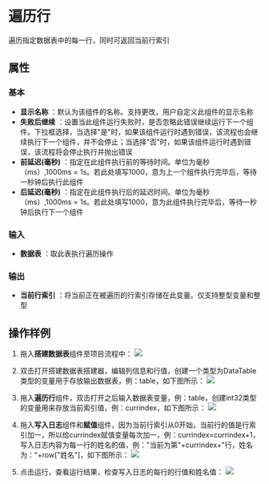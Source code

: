 # 遍历行

遍历指定数据表中的每一行，同时可返回当前行索引

## 属性

### 基本

- **显示名称** ：默认为该组件的名称。支持更改，用户自定义此组件的显示名称
- **失败后继续** ：设置当此组件运行失败时，是否忽略此错误继续运行下一个组件。下拉框选择，当选择"是"时，如果该组件运行时遇到错误，该流程也会继续执行下一个组件，并不会停止；当选择"否"时，如果该组件运行时遇到错误，该流程将会停止执行并抛出错误
- **前延迟(毫秒)** ：指定在此组件执行前的等待时间。单位为毫秒（ms）,1000ms = 1s。若此处填写1000，意为上一个组件执行完毕后，等待一秒钟后执行此组件
- **后延迟(毫秒)** ：指定在此组件执行后的延迟时间。单位为毫秒（ms）,1000ms = 1s。若此处填写1000，意为此组件执行完毕后，等待一秒钟后执行下一个组件

### 输入

- **数据表** ：取此表执行遍历操作

### 输出

- **当前行索引** ：将当前正在被遍历的行索引存储在此变量。仅支持整型变量和整型

## 操作样例

1. 拖入**搭建数据表**组件至项目流程中：
![](https://docimages.blob.core.chinacloudapi.cn/images/Activities/BulidDataTable20201224.png)

2. 双击打开搭建数据表搭建器，编辑列信息和行值，创建一个类型为DataTable类型的变量用于存放输出数据表，例：table，如下图所示：
![](https://docimages.blob.core.chinacloudapi.cn/images/Activities/RemoveDuplicateRow20201228.png)

3. 拖入**遍历行**组件，双击打开之后输入数据表变量，例：table，创建int32类型的变量用来存放当前索引值，例：currindex，如下图所示：
![](https://docimages.blob.core.chinacloudapi.cn/images/Activities/ForEachRow20201228.png)

4. 拖入**写入日志**组件和**赋值**组件，因为当前行索引从0开始，当前行的值是行索引加一，所以给currindex赋值变量每次加一，例：currindex=currindex+1，写入日志内容为每一行的姓名的值，例："当前为第"+currindex+"行，姓名为："+row["姓名"]，如下图所示：
![](https://docimages.blob.core.chinacloudapi.cn/images/Activities/ForEachRow2020122802.png)

5. 点击运行，查看运行结果，检查写入日志的每行的行值和姓名值：
![](https://docimages.blob.core.chinacloudapi.cn/images/Activities/ForEachRow202012280203.png)
